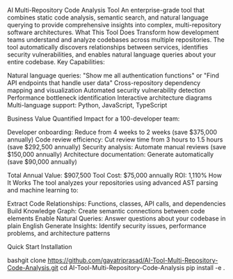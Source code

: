 AI Multi-Repository Code Analysis Tool
An enterprise-grade tool that combines static code analysis, semantic search, and natural language querying to provide comprehensive insights into complex, multi-repository software architectures.
What This Tool Does
Transform how development teams understand and analyze codebases across multiple repositories. The tool automatically discovers relationships between services, identifies security vulnerabilities, and enables natural language queries about your entire codebase.
Key Capabilities:

Natural language queries: "Show me all authentication functions" or "Find API endpoints that handle user data"
Cross-repository dependency mapping and visualization
Automated security vulnerability detection
Performance bottleneck identification
Interactive architecture diagrams
Multi-language support: Python, JavaScript, TypeScript

Business Value
Quantified Impact for a 100-developer team:

Developer onboarding: Reduce from 4 weeks to 2 weeks (save $375,000 annually)
Code review efficiency: Cut review time from 3 hours to 1.5 hours (save $292,500 annually)
Security analysis: Automate manual reviews (save $150,000 annually)
Architecture documentation: Generate automatically (save $90,000 annually)

Total Annual Value: $907,500
Tool Cost: $75,000 annually
ROI: 1,110%
How It Works
The tool analyzes your repositories using advanced AST parsing and machine learning to:

Extract Code Relationships: Functions, classes, API calls, and dependencies
Build Knowledge Graph: Create semantic connections between code elements
Enable Natural Queries: Answer questions about your codebase in plain English
Generate Insights: Identify security issues, performance problems, and architecture patterns

Quick Start
Installation

bashgit clone https://github.com/gayatriprasad/AI-Tool-Multi-Repository-Code-Analysis.git
cd AI-Tool-Multi-Repository-Code-Analysis
pip install -e .
